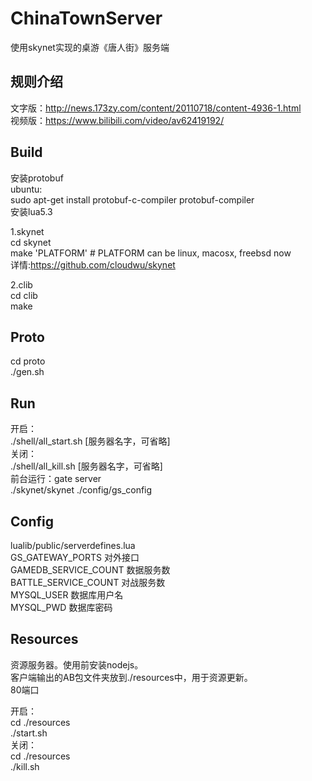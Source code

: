 # ChinaTownServer
使用skynet实现的桌游《唐人街》服务端

## 规则介绍
文字版：http://news.173zy.com/content/20110718/content-4936-1.html<br>
视频版：https://www.bilibili.com/video/av62419192/<br>

## Build
安装protobuf<br>
ubuntu:<br>
sudo apt-get install protobuf-c-compiler protobuf-compiler<br>
安装lua5.3<br>

1.skynet<br>
cd skynet<br>
make 'PLATFORM'  # PLATFORM can be linux, macosx, freebsd now<br>
详情:https://github.com/cloudwu/skynet

2.clib<br>
cd clib<br>
make<br>

## Proto
cd proto<br>
./gen.sh<br>

## Run
开启：<br>
./shell/all_start.sh [服务器名字，可省略]<br>
关闭：<br> 
./shell/all_kill.sh [服务器名字，可省略]<br>
前台运行：gate server<br>
./skynet/skynet ./config/gs_config 

## Config
lualib/public/serverdefines.lua<br>
GS_GATEWAY_PORTS 对外接口<br>
GAMEDB_SERVICE_COUNT 数据服务数<br>
BATTLE_SERVICE_COUNT 对战服务数<br>
MYSQL_USER 数据库用户名<br>
MYSQL_PWD 数据库密码<br>

## Resources
资源服务器。使用前安装nodejs。<br>
客户端输出的AB包文件夹放到./resources中，用于资源更新。<br>
80端口<br>

开启：<br>
cd ./resources<br>
./start.sh<br>
关闭：<br>
cd ./resources<br>
./kill.sh<br>
